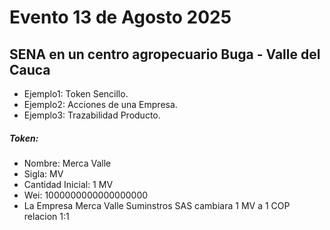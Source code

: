 # Evento 13 de Agosto 2025
## SENA en un centro agropecuario Buga - Valle del Cauca
* Ejemplo1: Token Sencillo.
* Ejemplo2: Acciones de una Empresa.
* Ejemplo3: Trazabilidad Producto.

##### Token:
* Nombre: Merca Valle
* Sigla: MV
* Cantidad Inicial: 1 MV
* Wei: 1000000000000000000
* La Empresa Merca Valle Suminstros SAS cambiara 1 MV a 1 COP relacion 1:1

